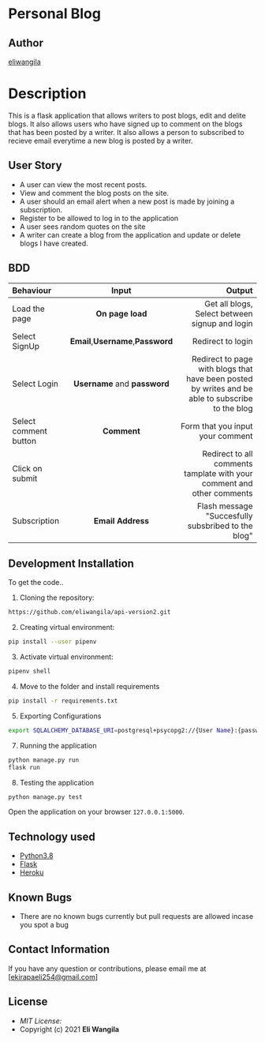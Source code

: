# Personal Blog
## Author

[eliwangila](https://github.com/eliwangila)

# Description
This  is a flask application that allows writers to post blogs, edit and delite blogs. It also allows users who have signed up to comment on the blogs that has been posted by a writer. It also allows a person to subscribed to recieve email everytime a new blog is posted by a writer.

## User Story

* A user can view the most recent posts.
* View and comment the blog posts on the site.
* A user should an email alert when a new post is made by joining a subscription.
* Register to be allowed to log in to the application
* A user sees random quotes on the site
* A writer can create a blog from the application and update or delete blogs I have created.

## BDD
| Behaviour | Input | Output |
| :---------------- | :---------------: | ------------------: |
| Load the page | **On page load** | Get all blogs, Select between signup and login|
| Select SignUp| **Email**,**Username**,**Password** | Redirect to login|
| Select Login | **Username** and **password** | Redirect to page with blogs that have been posted by writes and be able to subscribe to the blog|
| Select comment button | **Comment** | Form that you input your comment|
| Click on submit |  | Redirect to all comments tamplate with your comment and other comments|
|Subscription | **Email Address**| Flash message "Succesfully subsbribed to the blog"|





## Development Installation
To get the code..

1. Cloning the repository:
  ```bash
  https://github.com/eliwangila/api-version2.git
  ```
2. Creating virtual environment:
  ```bash
  pip install --user pipenv
  ```
3. Activate virtual environment:
  ```bash
  pipenv shell
  ```

4. Move to the folder and install requirements
  ```bash
  pip install -r requirements.txt
  ```
5. Exporting Configurations
  ```bash
  export SQLALCHEMY_DATABASE_URI=postgresql+psycopg2://{User Name}:{password}@localhost/{database name}
  ```
7. Running the application
  ```bash
  python manage.py run
  flask run
  ```
8. Testing the application
  ```bash
  python manage.py test
  ```
Open the application on your browser `127.0.0.1:5000`.


## Technology used

* [Python3.8](https://www.python.org/)
* [Flask](http://flask.pocoo.org/)
* [Heroku](https://heroku.com)


## Known Bugs
* There are no known bugs currently but pull requests are allowed incase you spot a bug

## Contact Information 

If you have any question or contributions, please email me at [ekirapaeli254@gmail.com]

## License
* *MIT License:*
* Copyright (c) 2021 **Eli Wangila**